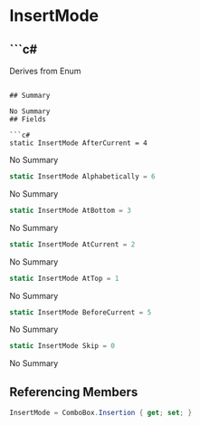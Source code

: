 # InsertMode

## ```c#
Derives from Enum
```

## Summary

No Summary
## Fields

```c#
static InsertMode AfterCurrent = 4
```
No Summary
```c#
static InsertMode Alphabetically = 6
```
No Summary
```c#
static InsertMode AtBottom = 3
```
No Summary
```c#
static InsertMode AtCurrent = 2
```
No Summary
```c#
static InsertMode AtTop = 1
```
No Summary
```c#
static InsertMode BeforeCurrent = 5
```
No Summary
```c#
static InsertMode Skip = 0
```
No Summary
## Referencing Members

```c#
InsertMode = ComboBox.Insertion { get; set; } 
```
